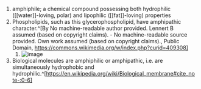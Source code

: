 1. amphiphile; a chemical compound possessing both hydrophilic ([[water]]-loving, polar) and lipophilic ([[fat]]-loving) properties
2. Phospholipids, such as this glycerophospholipid, have amphipathic character.^[By No machine-readable author provided. Lennert B assumed (based on copyright claims). - No machine-readable source provided. Own work assumed (based on copyright claims)., Public Domain, https://commons.wikimedia.org/w/index.php?curid=409308]
	1. ![image](https://upload.wikimedia.org/wikipedia/commons/thumb/f/fd/Phospholipid.svg/220px-Phospholipid.svg.png)
3. Biological molecules are amphiphilic or amphipathic, i.e. are simultaneously hydrophobic and hydrophilic.^[https://en.wikipedia.org/wiki/Biological_membrane#cite_note-:0-6]